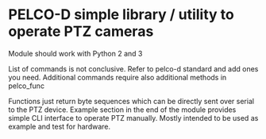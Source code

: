 PELCO-D simple library / utility to operate PTZ cameras
====
Module should work with Python 2 and 3

List of commands is not conclusive. Refer to pelco-d standard and add ones
you need.
Additional commands require also additional methods in pelco_func

Functions just return byte sequences which can be directly sent over serial
to the PTZ device.
Example section in the end of the module provides simple CLI interface to
operate PTZ manually. Mostly intended to be used as example and test for
hardware.
